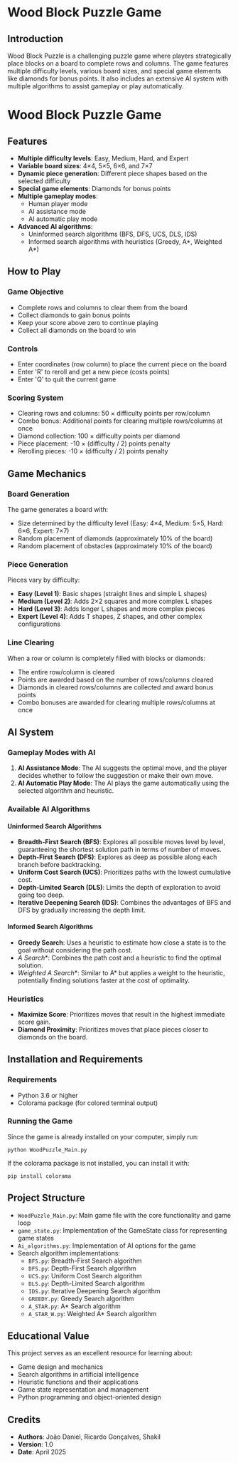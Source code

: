 # Wood Block Puzzle Game

## Introduction

Wood Block Puzzle is a challenging puzzle game where players strategically place blocks on a board to complete rows and columns. The game features multiple difficulty levels, various board sizes, and special game elements like diamonds for bonus points. It also includes an extensive AI system with multiple algorithms to assist gameplay or play automatically.

# Wood Block Puzzle Game

## Features

- **Multiple difficulty levels**: Easy, Medium, Hard, and Expert
- **Variable board sizes**: 4×4, 5×5, 6×6, and 7×7
- **Dynamic piece generation**: Different piece shapes based on the selected difficulty
- **Special game elements**: Diamonds for bonus points
- **Multiple gameplay modes**:
  - Human player mode
  - AI assistance mode
  - AI automatic play mode
- **Advanced AI algorithms**:
  - Uninformed search algorithms (BFS, DFS, UCS, DLS, IDS)
  - Informed search algorithms with heuristics (Greedy, A*, Weighted A*)

## How to Play

### Game Objective

- Complete rows and columns to clear them from the board
- Collect diamonds to gain bonus points
- Keep your score above zero to continue playing
- Collect all diamonds on the board to win

### Controls

- Enter coordinates (row column) to place the current piece on the board
- Enter 'R' to reroll and get a new piece (costs points)
- Enter 'Q' to quit the current game

### Scoring System

- Clearing rows and columns: 50 × difficulty points per row/column
- Combo bonus: Additional points for clearing multiple rows/columns at once
- Diamond collection: 100 × difficulty points per diamond
- Piece placement: -10 × (difficulty / 2) points penalty
- Rerolling pieces: -10 × (difficulty / 2) points penalty

## Game Mechanics

### Board Generation

The game generates a board with:
- Size determined by the difficulty level (Easy: 4×4, Medium: 5×5, Hard: 6×6, Expert: 7×7)
- Random placement of diamonds (approximately 10% of the board)
- Random placement of obstacles (approximately 10% of the board)

### Piece Generation

Pieces vary by difficulty:
- **Easy (Level 1)**: Basic shapes (straight lines and simple L shapes)
- **Medium (Level 2)**: Adds 2×2 squares and more complex L shapes
- **Hard (Level 3)**: Adds longer L shapes and more complex pieces
- **Expert (Level 4)**: Adds T shapes, Z shapes, and other complex configurations

### Line Clearing

When a row or column is completely filled with blocks or diamonds:
- The entire row/column is cleared
- Points are awarded based on the number of rows/columns cleared
- Diamonds in cleared rows/columns are collected and award bonus points
- Combo bonuses are awarded for clearing multiple rows/columns at once

## AI System

### Gameplay Modes with AI

1. **AI Assistance Mode**: The AI suggests the optimal move, and the player decides whether to follow the suggestion or make their own move.
2. **AI Automatic Play Mode**: The AI plays the game automatically using the selected algorithm and heuristic.

### Available AI Algorithms

#### Uninformed Search Algorithms

- **Breadth-First Search (BFS)**: Explores all possible moves level by level, guaranteeing the shortest solution path in terms of number of moves.
- **Depth-First Search (DFS)**: Explores as deep as possible along each branch before backtracking.
- **Uniform Cost Search (UCS)**: Prioritizes paths with the lowest cumulative cost.
- **Depth-Limited Search (DLS)**: Limits the depth of exploration to avoid going too deep.
- **Iterative Deepening Search (IDS)**: Combines the advantages of BFS and DFS by gradually increasing the depth limit.

#### Informed Search Algorithms

- **Greedy Search**: Uses a heuristic to estimate how close a state is to the goal without considering the path cost.
- **A* Search**: Combines the path cost and a heuristic to find the optimal solution.
- **Weighted A* Search**: Similar to A* but applies a weight to the heuristic, potentially finding solutions faster at the cost of optimality.

### Heuristics

- **Maximize Score**: Prioritizes moves that result in the highest immediate score gain.
- **Diamond Proximity**: Prioritizes moves that place pieces closer to diamonds on the board.

## Installation and Requirements


### Requirements

- Python 3.6 or higher
- Colorama package (for colored terminal output)

### Running the Game

Since the game is already installed on your computer, simply run:
```
python WoodPuzzle_Main.py
```

If the colorama package is not installed, you can install it with:
```
pip install colorama
```

## Project Structure

- `WoodPuzzle_Main.py`: Main game file with the core functionality and game loop
- `game_state.py`: Implementation of the GameState class for representing game states
- `Ai_algorithms.py`: Implementation of AI options for the game
- Search algorithm implementations:
  - `BFS.py`: Breadth-First Search algorithm
  - `DFS.py`: Depth-First Search algorithm
  - `UCS.py`: Uniform Cost Search algorithm
  - `DLS.py`: Depth-Limited Search algorithm
  - `IDS.py`: Iterative Deepening Search algorithm
  - `GREEDY.py`: Greedy Search algorithm
  - `A_STAR.py`: A* Search algorithm
  - `A_STAR_W.py`: Weighted A* Search algorithm

## Educational Value

This project serves as an excellent resource for learning about:
- Game design and mechanics
- Search algorithms in artificial intelligence
- Heuristic functions and their applications
- Game state representation and management
- Python programming and object-oriented design

## Credits

- **Authors**: João Daniel, Ricardo Gonçalves, Shakil
- **Version**: 1.0
- **Date**: April 2025

